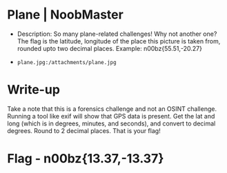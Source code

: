 # Plane | NoobMaster

- Description: So many plane-related challenges! Why not another one? The flag is the latitude, longitude of the place this picture is taken from, rounded upto two decimal places. Example: n00bz{55.51,-20.27}

- `plane.jpg:/attachments/plane.jpg`

# Write-up

Take a note that this is a forensics challenge and not an OSINT challenge. Running a tool like exif will show that GPS data is present. Get the lat and long (which is in degrees, minutes, and seconds), and convert to decimal degrees. Round to 2 decimal places. That is your flag!

# Flag - n00bz{13.37,-13.37}

